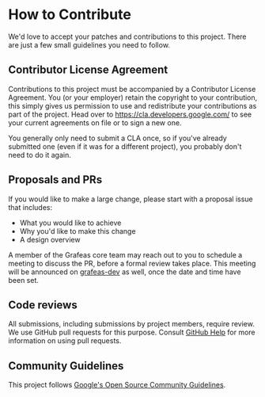 # How to Contribute

We'd love to accept your patches and contributions to this project. There are
just a few small guidelines you need to follow.

## Contributor License Agreement

Contributions to this project must be accompanied by a Contributor License
Agreement. You (or your employer) retain the copyright to your contribution,
this simply gives us permission to use and redistribute your contributions as
part of the project. Head over to <https://cla.developers.google.com/> to see
your current agreements on file or to sign a new one.

You generally only need to submit a CLA once, so if you've already submitted one
(even if it was for a different project), you probably don't need to do it
again.

## Proposals and PRs

If you would like to make a large change, please start with a proposal issue that includes:
* What you would like to achieve
* Why you'd like to make this change
* A design overview

A member of the Grafeas core team may reach out to you to schedule a meeting to
discuss the PR, before a formal review takes place. This meeting will be
announced on [grafeas-dev](https://groups.google.com/forum/#!forum/grafeas-dev)
as well, once the date and time have been set.

## Code reviews

All submissions, including submissions by project members, require review. We
use GitHub pull requests for this purpose. Consult
[GitHub Help](https://help.github.com/articles/about-pull-requests/) for more
information on using pull requests.

## Community Guidelines

This project follows [Google's Open Source Community
Guidelines](https://opensource.google.com/conduct/).
